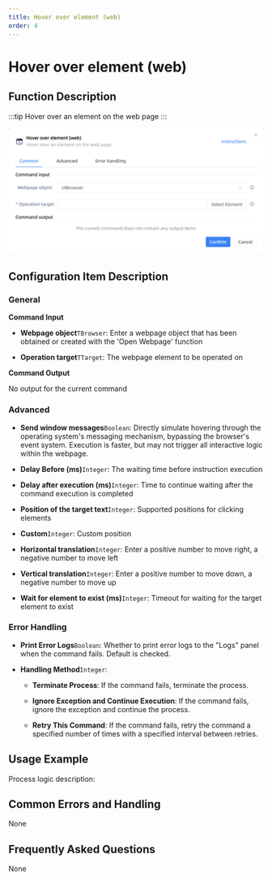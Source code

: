 ```yaml
---
title: Hover over element (web)
order: 4
---
```


# Hover over element (web)

## Function Description

:::tip 
Hover over an element on the web page
:::

![Hover over element (web)](../../assets/Hover%20over%20element%20(web)_command.png)

## Configuration Item Description

### General

**Command Input**

- **Webpage object**`TBrowser`: Enter a webpage object that has been obtained or created with the 'Open Webpage' function

- **Operation target**`TTarget`: The webpage element to be operated on


**Command Output**

No output for the current command

### Advanced

- **Send window messages**`Boolean`: Directly simulate hovering through the operating system's messaging mechanism, bypassing the browser's event system. Execution is faster, but may not trigger all interactive logic within the webpage.

- **Delay Before (ms)**`Integer`: The waiting time before instruction execution

- **Delay after execution (ms)**`Integer`: Time to continue waiting after the command execution is completed

- **Position of the target text**`Integer`: Supported positions for clicking elements

- **Custom**`Integer`: Custom position

- **Horizontal translation**`Integer`: Enter a positive number to move right, a negative number to move left

- **Vertical translation**`Integer`: Enter a positive number to move down, a negative number to move up

- **Wait for element to exist (ms)**`Integer`: Timeout for waiting for the target element to exist

### Error Handling

- **Print Error Logs**`Boolean`: Whether to print error logs to the "Logs" panel when the command fails. Default is checked. 

- **Handling Method**`Integer`:

    - **Terminate Process**: If the command fails, terminate the process.

    - **Ignore Exception and Continue Execution**: If the command fails, ignore the exception and continue the process.

    - **Retry This Command**: If the command fails, retry the command a specified number of times with a specified interval between retries.

## Usage Example

Process logic description:

## Common Errors and Handling

None

## Frequently Asked Questions

None

